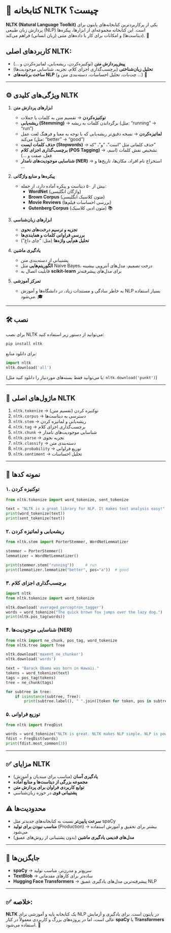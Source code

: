 # 📖 کتابخانه NLTK چیست؟

**NLTK (Natural Language Toolkit)** یکی از پرکاربردترین کتابخانه‌های پایتون برای پردازش زبان طبیعی (NLP) است. این کتابخانه مجموعه‌ای از ابزارها، پیکره‌ها (دیتاست‌ها) و امکانات برای کار با داده‌های متنی (زبان انسانی) فراهم می‌کند. 🌟

## کاربردهای اصلی NLTK:
- **پیش‌پردازش متن** (توکنیزه‌کردن، ریشه‌یابی، لماتیزه‌کردن و …)
- **تحلیل زبان‌شناختی** (برچسب‌گذاری اجزای کلام، تجزیه، شناسایی موجودیت‌ها)
- **ساخت برنامه‌های NLP** (چت‌بات، تحلیل احساسات، دسته‌بندی متن و …) 🤖

---

## ⚙️ ویژگی‌های کلیدی NLTK

1. **ابزارهای پردازش متن**
   - **توکنیزه‌کردن** → تقسیم متن به کلمات یا جملات
   - **ریشه‌یابی (Stemming)** → برگرداندن کلمات به ریشه (مثل: “running” → “run”)
   - **لماتیزه‌کردن** → نسخه دقیق‌تر ریشه‌یابی که با توجه به معنا و فرهنگ لغت عمل می‌کند (مثل: “better” → “good”)
   - **حذف کلمات ایست (Stopwords)** → حذف کلماتی مثل “است”، “و”، “که”
   - **برچسب‌گذاری اجزای کلام (POS Tagging)** → تشخیص نقش کلمات (اسم، فعل، صفت و …)
   - **شناسایی موجودیت‌های نامدار (NER)** → استخراج نام افراد، مکان‌ها، تاریخ‌ها و …

2. **پیکره‌ها و منابع واژگانی**
   - بیش از ۵۰ دیتاست و پیکره آماده دارد، از جمله:
     - **WordNet** (واژگان انگلیسی)
     - **Brown Corpus** (متون کلاسیک انگلیسی)
     - **Movie Reviews** (بررسی احساسات فیلم‌ها)
     - **Gutenberg Corpus** (متون ادبی کلاسیک) 📚

3. **ابزارهای زبان‌شناسی**
   - **تجزیه و ترسیم درخت‌های نحوی**
   - **بررسی فراوانی کلمات و همایندی‌ها**
   - **تحلیل هم‌آیی واژه‌ها** (مثل: “چای داغ”)

4. **یادگیری ماشین**
   - پشتیبانی از دسته‌بندی متن
   - **الگوریتم‌هایی** مثل Naive Bayes، درخت تصمیم، مدل‌های آنتروپی بیشینه
   - قابلیت اتصال به **scikit-learn** برای مدل‌های پیشرفته‌تر

5. **تمرکز آموزشی**
   - به خاطر سادگی و مستندات زیاد، در دانشگاه‌ها و آموزش NLP بسیار استفاده می‌شود. 🎓

---

## 🛠 نصب

برای نصب NLTK می‌توانید از دستور زیر استفاده کنید:

```bash
pip install nltk
```

برای دانلود منابع:

```python
import nltk
nltk.download('all')
```

(یا می‌توانید فقط بسته‌های موردنیاز را دانلود کنید مثل: `nltk.download('punkt')`)

---

## 🔑 ماژول‌های اصلی NLTK

1. `nltk.tokenize` → توکنیزه کردن (تقسیم متن)
2. `nltk.corpus` → دسترسی به دیتاست‌ها
3. `nltk.stem` → ریشه‌یابی و لماتیزه کردن
4. `nltk.tag` → برچسب‌گذاری اجزای کلام
5. `nltk.chunk` → شناسایی موجودیت‌های نامدار
6. `nltk.parse` → تجزیه نحوی
7. `nltk.classify` → دسته‌بندی متن
8. `nltk.probability` → توزیع فراوانی
9. `nltk.sentiment` → تحلیل احساسات

---

## 📝 نمونه کدها

### ۱. توکنیزه کردن

```python
from nltk.tokenize import word_tokenize, sent_tokenize

text = "NLTK is a great library for NLP. It makes text analysis easy!"
print(word_tokenize(text))
print(sent_tokenize(text))
```

### ۲. ریشه‌یابی و لماتیزه کردن

```python
from nltk.stem import PorterStemmer, WordNetLemmatizer

stemmer = PorterStemmer()
lemmatizer = WordNetLemmatizer()

print(stemmer.stem("running"))     # run
print(lemmatizer.lemmatize("better", pos="a"))  # good
```

### ۳. برچسب‌گذاری اجزای کلام

```python
import nltk
from nltk.tokenize import word_tokenize

nltk.download('averaged_perceptron_tagger')
words = word_tokenize("The quick brown fox jumps over the lazy dog.")
print(nltk.pos_tag(words))
```

### ۴. شناسایی موجودیت‌ها (NER)

```python
from nltk import ne_chunk, pos_tag, word_tokenize
from nltk.tree import Tree

nltk.download('maxent_ne_chunker')
nltk.download('words')

text = "Barack Obama was born in Hawaii."
tokens = word_tokenize(text)
tags = pos_tag(tokens)
tree = ne_chunk(tags)

for subtree in tree:
    if isinstance(subtree, Tree):
        print(subtree.label(), " ".join([token for token, pos in subtree.leaves()]))
```

### ۵. توزیع فراوانی

```python
from nltk import FreqDist

words = word_tokenize("NLTK is great. NLTK makes NLP simple. NLP is powerful.")
fdist = FreqDist(words)
print(fdist.most_common(3))
```

---

## ✅ مزایای NLTK
- **یادگیری آسان** (مناسب برای مبتدیان و آموزش)
- **مجموعه بزرگی از دیتاست‌ها و منابع آماده**
- **توابع کاربردی فراوان برای پردازش متن**
- **پشتیبانی قوی** در حوزه زبان‌شناسی

## ⚠️ محدودیت‌ها
- **سرعت پایین‌تر** نسبت به کتابخانه‌های جدیدتر مثل spaCy
- **مناسب نبودن برای تولید** (Production) → بیشتر برای تحقیق و آموزش استفاده می‌شود
- **مدل‌های قدیمی یادگیری ماشین** (بدون پشتیبانی از روش‌های عمیق)

---

## 🔮 جایگزین‌ها
- **spaCy** → سریع‌تر و مدرن‌تر، مناسب تولید
- **TextBlob** → ساده‌تر برای کارهای مقدماتی
- **Hugging Face Transformers** → پیشرفته‌ترین مدل‌های یادگیری عمیق NLP

---

## ✅ خلاصه:
**NLTK** یک کتابخانه پایه و آموزشی برای NLP در پایتون است. برای یادگیری و آزمایش عالی است، اما در پروژه‌های بزرگ و کاربردی معمولاً در کنار **spaCy** یا **Transformers** استفاده می‌شود. 🌈
